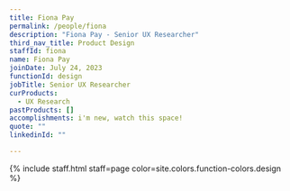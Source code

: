 ```yaml
---
title: Fiona Pay
permalink: /people/fiona
description: "Fiona Pay - Senior UX Researcher"
third_nav_title: Product Design
staffId: fiona
name: Fiona Pay
joinDate: July 24, 2023
functionId: design
jobTitle: Senior UX Researcher
curProducts:
  - UX Research
pastProducts: []
accomplishments: i'm new, watch this space!
quote: ""
linkedinId: ""

---
```


{% include staff.html staff=page color=site.colors.function-colors.design %}

